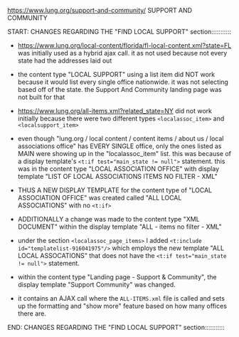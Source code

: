 
https://www.lung.org/support-and-community/
SUPPORT AND COMMUNITY



START: CHANGES REGARDING THE "FIND LOCAL SUPPORT" section:::::::::::

 - https://www.lung.org/local-content/florida/fl-local-content.xml?state=FL was initially used as a hybrid ajax call. it as not used because not every state had the addresses laid out

 - the content type "LOCAL SUPPORT" using a list item did NOT work because it would list every single office nationwide. it was not selecting based off of the state. the Support And Community landing page was not built for that

 - https://www.lung.org/all-items.xml?related_state=NY did not work initially because there were two different types `<localassoc_item>` and `<localsupport_item>`
 - even though "lung.org / local content / content items / about us / local associations office" has EVERY SINGLE office, only the ones listed as MAIN were showing up in the "localassoc_item" list. this was because of a display template's `<t:if test="main_state != null">` statement. this was in the content type "LOCAL ASSOCIATION OFFICE" with display template "LIST OF LOCAL ASSOCIATIONS ITEMS NO FILTER - XML"
 - THUS A NEW DISPLAY TEMPLATE for the content type of "LOCAL ASSOCIATION OFFICE" was created called "ALL LOCAL ASSOCIATIONS" with no `<t:if>`
 - ADDITIONALLY a change was made to the content type "XML DOCUMENT" within the display template "ALL - items no filter - XML"
 - under the section `<localassoc_page_items>` I added `<t:include id="templatelist-916041975"/>` which employs the new template "ALL LOCAL ASSOCATIONS" that does not have the `<t:if test="main_state != null">` statement.

 - within the content type "Landing page - Support & Community", the display template "Support Community" was changed.
 - it contains an AJAX call where the `ALL-ITEMS.xml` file is called and sets up the formatting and "show more" feature based on how many offices there are.


 END: CHANGES REGARDING THE "FIND LOCAL SUPPORT" section:::::::::::
